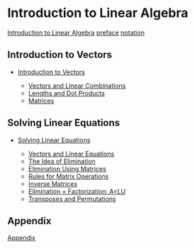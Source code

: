 # Introduction to Linear Algebra

[Introduction to Linear Algebra](./cover.md)
[preface](./preface.md)
[notation](./notation.md)

## Introduction to Vectors

- [Introduction to Vectors](./chapter_1/index.md)

  - [Vectors and Linear Combinations](./chapter_1/section_1.md)
  - [Lengths and Dot Products](./chapter_1/section_2.md)
  - [Matrices](./chapter_1/section_3.md)

## Solving Linear Equations

- [Solving Linear Equations](./chapter_2/index.md)

  - [Vectors and Linear Equations](./chapter_2/section_1.md)
  - [The Idea of Elimination](./chapter_2/section_2.md)
  - [Elimination Using Matrices](./chapter_2/section_3.md)
  - [Rules for Matrix Operations]()
  - [Inverse Matrices]()
  - [Elimination = Factorization: A=LU]()
  - [Transposes and Permutations]()

## Appendix

[Appendix]()

